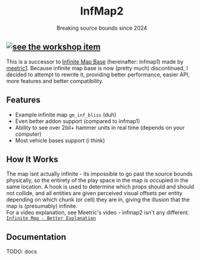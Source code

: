<div align="center"><h1>InfMap2</h1><p>Breaking source bounds since 2024</p></div>

[![see the workshop item](https://img.shields.io/badge/see%20on-steam%20workshop-0077ff?style=for-the-badge&logo=steam&logoColor=%230077ff)](https://steamcommunity.com/sharedfiles/itemedittext/?id=3423422716)
---

This is a successor to [Infinite Map Base](https://github.com/meetric1/gmod-infinite-map) (hereinafter: infmap1) made by [meetric1](https://github.com/meetric1).
Because infinite map base is now (pretty much) discontinued, I decided to attempt to rewrite it, providing better performance, easier API, more features and better compatibility.

Features
---
- Example infinite map `gm_inf_bliss` (duh)
- Even better addon support (compared to infmap1)
- Ability to see over 2bil+ hammer units in real time (depends on your computer)
- Most vehicle bases support (i think)

How It Works
---
The map isnt actually infinite - its impossible to go past the source bounds physically, so the entirety of the play space in the map is occupied in the same location.
A hook is used to determine which props should and should not collide, and all entities are given perceived visual offsets per entity depending on which chunk (or cell) they are in, giving the illusion that the map is (presumably) infinite. \
For a video explanation, see Meetric's video - infmap2 isn't any different. [`Infinite Map - Better Explanation`](https://www.youtube.com/watch?v=NPsxeRELlNY)

Documentation
---
TODO: docs
